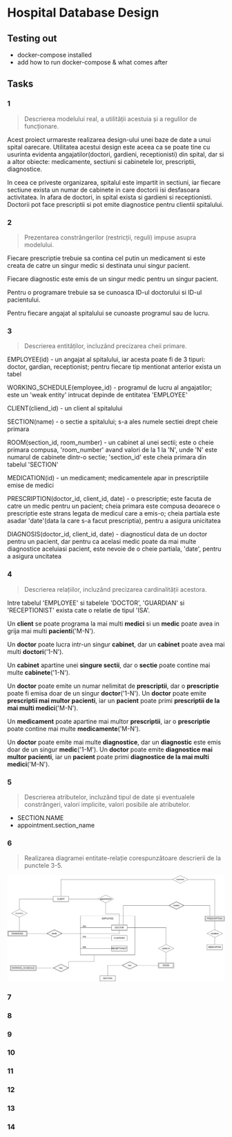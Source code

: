 # Hospital Database Design

## Testing out

* docker-compose installed
* add how to run docker-compose & what comes after

## Tasks

### 1

> Descrierea modelului real, a utilității acestuia și a regulilor de funcționare.

Acest proiect urmareste realizarea design-ului unei baze de date a unui spital oarecare. Utilitatea acestui design este aceea ca se poate tine cu usurinta evidenta angajatilor(doctori, gardieni, receptionisti) din spital, dar si a altor obiecte: medicamente, sectiuni si cabinetele lor, prescriptii, diagnostice.

In ceea ce priveste organizarea, spitalul este impartit in sectiuni, iar fiecare sectiune exista un numar de cabinete in care doctorii isi desfasoara activitatea. In afara de doctori, in spital exista si gardieni si receptionisti. Doctorii pot face prescriptii si pot emite diagnostice pentru clientii spitalului.

### 2

> Prezentarea constrângerilor (restricții, reguli) impuse asupra modelului.

Fiecare prescriptie trebuie sa contina cel putin un medicament si este creata de catre un singur medic si destinata unui singur pacient.

Fiecare diagnostic este emis de un singur medic pentru un singur pacient.

Pentru o programare trebuie sa se cunoasca ID-ul doctorului si ID-ul pacientului.

Pentru fiecare angajat al spitalului se cunoaste programul sau de lucru.

### 3

> Descrierea entităților, incluzând precizarea cheii primare.

EMPLOYEE(id) - un angajat al spitalului, iar acesta poate fi de 3 tipuri: doctor, gardian, receptionist; pentru fiecare tip mentionat anterior exista un tabel

WORKING_SCHEDULE(employee_id) - programul de lucru al angajatilor; este un 'weak entity' intrucat depinde de entitatea 'EMPLOYEE'

CLIENT(cliend_id) - un client al spitalului

SECTION(name) - o sectie a spitalului; s-a ales numele sectiei drept cheie primara

ROOM(section_id, room_number) - un cabinet al unei sectii; este o cheie primara compusa, 'room_number' avand valori de la 1 la 'N', unde 'N' este numarul de cabinete dintr-o sectie; 'section_id' este cheia primara din tabelul 'SECTION'

MEDICATION(id) - un medicament; medicamentele apar in prescriptiile emise de medici

PRESCRIPTION(doctor_id, client_id, date) - o prescriptie; este facuta de catre un medic pentru un pacient; cheia primara este compusa deoarece o prescriptie este strans legata de medicul care a emis-o; cheia partiala este asadar 'date'(data la care s-a facut prescriptia), pentru a asigura unicitatea

DIAGNOSIS(doctor_id, client_id, date) - diagnosticul data de un doctor pentru un pacient, dar pentru ca acelasi medic poate da mai multe diagnostice aceluiasi pacient, este nevoie de o cheie partiala, 'date', pentru a asigura uncitatea

### 4

> Descrierea relațiilor, incluzând precizarea cardinalității acestora.

Intre tabelul 'EMPLOYEE' si tabelele 'DOCTOR', 'GUARDIAN' si 'RECEPTIONIST' exista cate o relatie de tipul 'ISA'.

Un **client** se poate programa la mai multi **medici** si un **medic** poate avea in grija mai multi **pacienti**('M-N').

Un **doctor** poate lucra intr-un singur **cabinet**, dar un **cabinet** poate avea mai multi **doctori**('1-N').

Un **cabinet** apartine unei **singure sectii**, dar o **sectie** poate contine mai multe **cabinete**('1-N').

Un **doctor** poate emite un numar nelimitat de **prescriptii**, dar o **prescriptie** poate fi emisa doar de un singur **doctor**('1-N').
Un **doctor** poate emite **prescriptii mai multor pacienti**, iar un **pacient** poate primi **prescriptii de la mai multi medici**('M-N').

Un **medicament** poate apartine mai multor **prescriptii**, iar o **prescriptie** poate contine mai multe **medicamente**('M-N').

Un **doctor** poate emite mai multe **diagnostice**, dar un **diagnostic** este emis doar de un singur **medic**('1-M').
Un **doctor** poate emite **diagnostice mai multor pacienti**, iar un **pacient** poate primi **diagnostice de la mai multi medici**('M-N').

### 5

> Descrierea atributelor, incluzând tipul de date și eventualele constrângeri, valori implicite, valori posibile ale atributelor.

* SECTION.NAME
* appointment.section_name


### 6

> Realizarea diagramei entitate-relație corespunzătoare descrierii de la punctele 3-5.

<div style="text-align: center;">
  <img src="./img/erd.jpg">
</div>

### 7
### 8
### 9
### 10
### 11
### 12
### 13
### 14